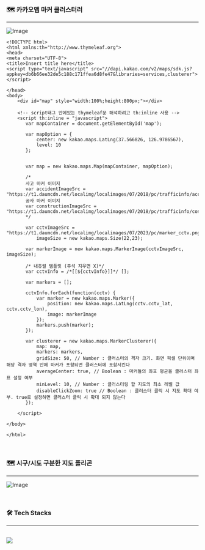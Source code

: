 ### 🗺 카카오맵 마커 클러스터러
---
![Image](https://github.com/user-attachments/assets/a0cbf188-c07c-4a60-a11a-c0dda139c4c9)

```
<!DOCTYPE html>
<html xmlns:th="http://www.thymeleaf.org">
<head>
<meta charset="UTF-8">
<title>Insert title here</title>
<script type="text/javascript" src="//dapi.kakao.com/v2/maps/sdk.js?appkey=db6b66ee32de5c188c171ffea6d8fe47&libraries=services,clusterer"></script>

</head>
<body>
	<div id="map" style="width:100%;height:800px;"></div>
	
	<!-- script태그 안에있는 thymeleaf문 해석하려고 th:inline 사용 -->
	<script th:inline = "javascript">
	   var mapContainer = document.getElementById('map');
	   
       var mapOption = {
           center: new kakao.maps.LatLng(37.566826, 126.9786567), 
           level: 10
       };
	   
       
	   var map = new kakao.maps.Map(mapContainer, mapOption);
	   	   
	   /* 
	   사고 마커 이미지
	   var accidentImageSrc = "https://t1.daumcdn.net/localimg/localimages/07/2018/pc/trafficinfo/accident.png" 
	   공사 마커 이미지
	   var constructionImageSrc = "https://t1.daumcdn.net/localimg/localimages/07/2018/pc/trafficinfo/construction.png" 
	   */
	   
	   var cctvImageSrc = "https://t1.daumcdn.net/localimg/localimages/07/2023/pc/marker_cctv.png",
	   	   imageSize = new kakao.maps.Size(22,23);
	   
	   var markerImage = new kakao.maps.MarkerImage(cctvImageSrc, imageSize);
	   
	   /* 내츄럴 템플릿 (주석 지우면 X)*/
	   var cctvInfo = /*[[${cctvInfo}]]*/ [];
	   
	   var markers = [];

       cctvInfo.forEach(function(cctv) {
           var marker = new kakao.maps.Marker({
               position: new kakao.maps.LatLng(cctv.cctv_lat, cctv.cctv_lon),
               image: markerImage
           });
           markers.push(marker);
       });

       var clusterer = new kakao.maps.MarkerClusterer({
           map: map,
           markers: markers,
           gridSize: 50, // Number : 클러스터의 격자 크기. 화면 픽셀 단위이며 해당 격자 영역 안에 마커가 포함되면 클러스터에 포함시킨다 
           averageCenter: true, // Boolean : 마커들의 좌표 평균을 클러스터 좌표 설정 여부
           minLevel: 10, // Number : 클러스터링 할 지도의 최소 레벨 값
           disableClickZoom: true // Boolean : 클러스터 클릭 시 지도 확대 여부. true로 설정하면 클러스터 클릭 시 확대 되지 않는다
       });
	  
	</script>
	
</body>

</html>
```
<br>

### 🗺 시구/시도 구분한 지도 폴리곤
---
![Image](https://github.com/user-attachments/assets/27ed5fae-6fdf-42a4-bf59-1d1b9939e352)

<br>

### 🛠 Tech Stacks
---
<br>
<img src = "https://img.shields.io/badge/HTML-239120?style=for-the-badge&logo=html5&logoColor=white">

